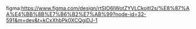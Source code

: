 figma:https://www.figma.com/design/rtSIO6IWotZYVLCkojtI2s/%E8%87%AA%E4%BB%8B%E7%B6%B2%E7%AB%99?node-id=32-591&m=dev&t=kCxXhbPk0XCQgiDJ-1
